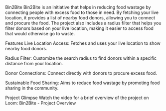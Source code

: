 Bin2Bite
Bin2Bite is an initiative that helps in reducing food wastage by connecting people with excess food to those in need. By fetching your live location, it provides a list of nearby food donors, allowing you to connect and procure the food. The project also includes a radius filter that helps you filter donors based on your live location, making it easier to access food that would otherwise go to waste.

Features
Live Location Access: Fetches and uses your live location to show nearby food donors.

Radius Filter: Customize the search radius to find donors within a specific distance from your location.

Donor Connections: Connect directly with donors to procure excess food.

Sustainable Food Sharing: Aims to reduce food wastage by promoting food sharing in the community.

Project Glimpse
Watch the video for a brief overview of the project on Loom: Bin2Bite - Project Overview

